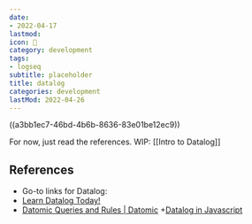 ```yaml
---
date:
- 2022-04-17
lastmod: 
icon: 📝
category: development
tags:
- logseq
subtitle: placeholder
title: datalog
categories: development
lastMod: 2022-04-26
---
```

((a3bb1ec7-46bd-4b6b-8636-83e01be12ec9))

For now, just read the references. WIP: [[Intro to Datalog]]

## References

  + Go-to links for Datalog:
+ [Learn Datalog Today!](http://www.learndatalogtoday.org/chapter/8)
+ [Datomic Queries and Rules | Datomic](https://docs.datomic.com/on-prem/query/query.html#query-examples)
+[Datalog in Javascript](https://www.instantdb.dev/essays/datalogjs)
